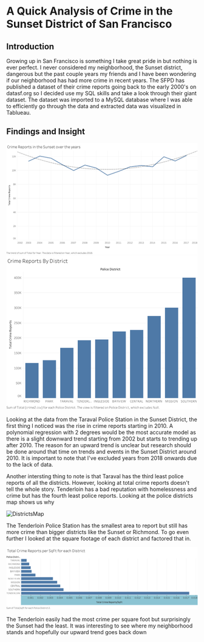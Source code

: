 # A Quick Analysis of Crime in the Sunset District of San Francisco 

## Introduction 
Growing up in San Francisco is something I take great pride in but nothing is ever perfect. I never considered my neighborhood, the Sunset district, dangerous but the past couple years my friends and I have been wondering if our neighborhood has had more crime in recent years. The SFPD has published a dataset of their crime reports going back to the early 2000's on datasf.org so I decided use my SQL skills and take a look through their giant dataset. The dataset was imported to a MySQL database where I was able to efficiently go through the data and extracted data was visualized in Tablueau. 

## Findings and Insight
![Sunset](https://github.com/daniel3521/SfSunsetCrime/blob/master/CrimeSunsetOverYears.png)
![Districts](https://github.com/daniel3521/SfSunsetCrime/blob/master/CrimeReportsByDistrict.png)

Looking at the data from the Taraval Police Station in the Sunset District, the first thing I noticed was the rise in crime reports starting in 2010. A polynomial regression with 2 degrees would be the most accurate model as there is a slight downward trend starting from 2002 but starts to trending up after 2010. The reason for an upward trend is unclear but research should be done around that time on trends and events in the Sunset District around 2010. It is important to note that I've excluded years from 2018 onwards due to the lack of data. 

Another intersting thing to note is that Taraval has the third least police reports of all the districts. However, looking at total crime reports doesn't tell the whole story. Tenderloin has a bad reputation with homelessness and crime but has the fourth least police reports. Looking at the police districts map shows us why 

![DistrictsMap](https://lh4.googleusercontent.com/-SVEsrsxL318/VKCIq3U8lfI/AAAAAAAAbug/REilUPI6NxI/s960/SFPDdistricts2.jpg)

The Tenderloin Police Station has the smallest area to report but still has more crime than bigger districts like the Sunset or Richmond. To go even further I looked at the square footage of each district and factored that in.

![Sqft](https://github.com/daniel3521/SfSunsetCrime/blob/master/CrimeReportPerSqFt.png)

The Tenderloin easily had the most crime per square foot but surprisingly the Sunset had the least. It was interesting to see where my neighborhood stands and hopefully our upward trend goes back down 
